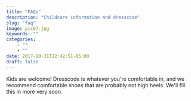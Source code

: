 ```yaml
---
title: "FAQs"
description: "Childcare information and dresscode"
slug: "faq"
image: pic07.jpg
keywords: ""
categories:
    - ""
    - ""
date: 2017-10-31T22:42:51-05:00
draft: false
---
```


Kids are welcome! Dresscode is whatever you're comfortable in, and we recommend comfortable shoes that are probably not high heels. We'll fill this in more very soon.